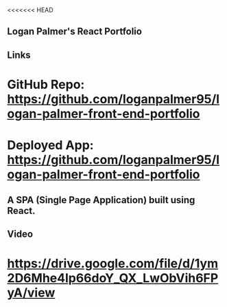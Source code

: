 <<<<<<< HEAD
## Logan Palmer's React Portfolio

## Links
# GitHub Repo: https://github.com/loganpalmer95/logan-palmer-front-end-portfolio
# Deployed App: https://github.com/loganpalmer95/logan-palmer-front-end-portfolio

## A SPA (Single Page Application) built using React.

## Video
# https://drive.google.com/file/d/1ym2D6Mhe4lp66doY_QX_LwObVih6FPyA/view



